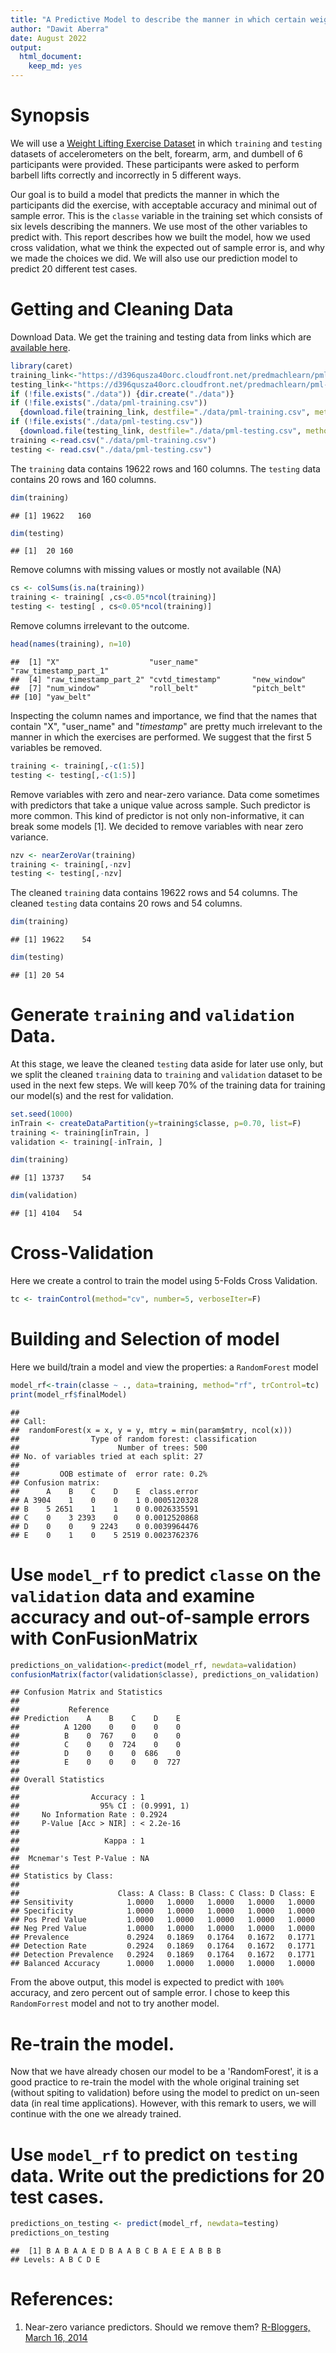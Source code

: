 ```yaml
---
title: "A Predictive Model to describe the manner in which certain weight lifting exercises are completed." 
author: "Dawit Aberra" 
date: August 2022 
output:
  html_document:
    keep_md: yes
---
```




# Synopsis

We will use a [Weight Lifting Exercise Dataset](http://groupware.les.inf.puc-rio.br/har) in which `training` and `testing` datasets of accelerometers on the belt, forearm, arm, and dumbell of 6 participants were provided. These participants were asked to perform barbell lifts correctly and incorrectly in 5 different ways.

Our goal is to build a model that predicts the manner in which the participants did the exercise, with acceptable accuracy and minimal out of sample error. This is the `classe` variable in the training set which consists of six levels describing the manners. We use most of the other variables to predict with. This report describes how we built the model, how we used cross validation, what we think the expected out of sample error is, and why we made the choices we did. We will also use our prediction model to predict 20 different test cases.

# Getting and Cleaning Data

Download Data. We get the training and testing data from links which are [available here](http://groupware.les.inf.puc-rio.br/har).


```r
library(caret)
training_link<-"https://d396qusza40orc.cloudfront.net/predmachlearn/pml-training.csv"
testing_link<-"https://d396qusza40orc.cloudfront.net/predmachlearn/pml-testing.csv"
if (!file.exists("./data")) {dir.create("./data")}
if (!file.exists("./data/pml-training.csv")) 
  {download.file(training_link, destfile="./data/pml-training.csv", method="curl")}
if (!file.exists("./data/pml-testing.csv")) 
  {download.file(testing_link, destfile="./data/pml-testing.csv", method="curl")}
training <-read.csv("./data/pml-training.csv")
testing <- read.csv("./data/pml-testing.csv")
```

The `training` data contains 19622 rows and 160 columns. The `testing` data contains 20 rows and 160 columns.


```r
dim(training)
```

```
## [1] 19622   160
```

```r
dim(testing)
```

```
## [1]  20 160
```

Remove columns with missing values or mostly not available (NA)


```r
cs <- colSums(is.na(training))
training <- training[ ,cs<0.05*ncol(training)]
testing <- testing[ , cs<0.05*ncol(training)]
```

Remove columns irrelevant to the outcome. 

```r
head(names(training), n=10)
```

```
##  [1] "X"                    "user_name"            "raw_timestamp_part_1"
##  [4] "raw_timestamp_part_2" "cvtd_timestamp"       "new_window"          
##  [7] "num_window"           "roll_belt"            "pitch_belt"          
## [10] "yaw_belt"
```
Inspecting the column names and importance, we find that the names that contain "X", "user_name" and "_timestamp_" are pretty much irrelevant to the manner in which the exercises are performed. We suggest that the first 5 variables be removed.



```r
training <- training[,-c(1:5)] 
testing <- testing[,-c(1:5)] 
```

Remove variables with zero and near-zero variance. Data come sometimes with predictors that take a unique value across sample. Such predictor is more common. This kind of predictor is not only non-informative, it can break some models [1]. We decided to remove variables with near zero variance.


```r
nzv <- nearZeroVar(training)
training <- training[,-nzv]
testing <- testing[,-nzv]
```

The cleaned `training` data contains 19622 rows and 54 columns. The cleaned `testing` data contains 20 rows and 54 columns.


```r
dim(training)
```

```
## [1] 19622    54
```

```r
dim(testing)
```

```
## [1] 20 54
```

# Generate `training` and `validation` Data.

At this stage, we leave the cleaned `testing` data aside for later use only, but we split the cleaned `training` data to `training` and `validation` dataset to be used in the next few steps. We will keep 70% of the training data for training our model(s) and the rest for validation.


```r
set.seed(1000)
inTrain <- createDataPartition(y=training$classe, p=0.70, list=F)
training <- training[inTrain, ]
validation <- training[-inTrain, ]
```


```r
dim(training)
```

```
## [1] 13737    54
```

```r
dim(validation)
```

```
## [1] 4104   54
```

# Cross-Validation

Here we create a control to train the model using 5-Folds Cross Validation.


```r
tc <- trainControl(method="cv", number=5, verboseIter=F)
```

# Building and Selection of model

Here we build/train a model and view the properties: a `RandomForest` model


```r
model_rf<-train(classe ~ ., data=training, method="rf", trControl=tc)
print(model_rf$finalModel)
```

```
## 
## Call:
##  randomForest(x = x, y = y, mtry = min(param$mtry, ncol(x))) 
##                Type of random forest: classification
##                      Number of trees: 500
## No. of variables tried at each split: 27
## 
##         OOB estimate of  error rate: 0.2%
## Confusion matrix:
##      A    B    C    D    E  class.error
## A 3904    1    0    0    1 0.0005120328
## B    5 2651    1    1    0 0.0026335591
## C    0    3 2393    0    0 0.0012520868
## D    0    0    9 2243    0 0.0039964476
## E    0    1    0    5 2519 0.0023762376
```

# Use `model_rf` to predict `classe` on the `validation` data and examine accuracy and out-of-sample errors with ConFusionMatrix


```r
predictions_on_validation<-predict(model_rf, newdata=validation)
confusionMatrix(factor(validation$classe), predictions_on_validation)
```

```
## Confusion Matrix and Statistics
## 
##           Reference
## Prediction    A    B    C    D    E
##          A 1200    0    0    0    0
##          B    0  767    0    0    0
##          C    0    0  724    0    0
##          D    0    0    0  686    0
##          E    0    0    0    0  727
## 
## Overall Statistics
##                                      
##                Accuracy : 1          
##                  95% CI : (0.9991, 1)
##     No Information Rate : 0.2924     
##     P-Value [Acc > NIR] : < 2.2e-16  
##                                      
##                   Kappa : 1          
##                                      
##  Mcnemar's Test P-Value : NA         
## 
## Statistics by Class:
## 
##                      Class: A Class: B Class: C Class: D Class: E
## Sensitivity            1.0000   1.0000   1.0000   1.0000   1.0000
## Specificity            1.0000   1.0000   1.0000   1.0000   1.0000
## Pos Pred Value         1.0000   1.0000   1.0000   1.0000   1.0000
## Neg Pred Value         1.0000   1.0000   1.0000   1.0000   1.0000
## Prevalence             0.2924   0.1869   0.1764   0.1672   0.1771
## Detection Rate         0.2924   0.1869   0.1764   0.1672   0.1771
## Detection Prevalence   0.2924   0.1869   0.1764   0.1672   0.1771
## Balanced Accuracy      1.0000   1.0000   1.0000   1.0000   1.0000
```

From the above output, this model is expected to predict with `100%` accuracy, and zero percent out of sample error.
I chose to keep this `RandomForrest` model and not to try another model.

# Re-train the model.

Now that we have already chosen our model to be a 'RandomForest', it is a good practice to re-train the model with the whole original training set (without spiting to validation) before using the model to predict on un-seen data (in real time applications). However, with this remark to users, we will continue with the one we already trained. 

# Use `model_rf` to predict on `testing` data. Write out the predictions for 20 test cases.


```r
predictions_on_testing <- predict(model_rf, newdata=testing)
predictions_on_testing
```

```
##  [1] B A B A A E D B A A B C B A E E A B B B
## Levels: A B C D E
```

# References:

1.  Near-zero variance predictors. Should we remove them? [R-Bloggers, March 16, 2014](https://www.r-bloggers.com/2014/03/near-zero-variance-predictors-should-we-remove-them/)


